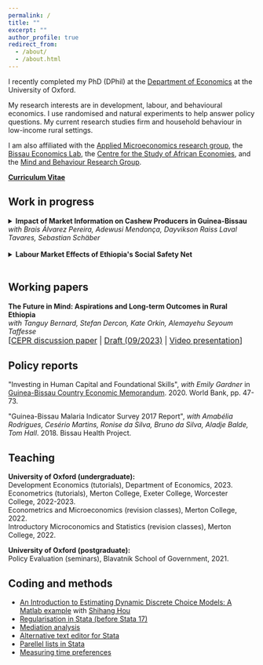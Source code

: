```yaml
---
permalink: /
title: ""
excerpt: ""
author_profile: true
redirect_from: 
  - /about/
  - /about.html
---
```

I recently completed my PhD (DPhil) at the [Department of Economics](https://www.economics.ox.ac.uk/) at the University of Oxford.

<!-- I am working for the [Development Innovation Lab](https://bfi.uchicago.edu/development-innovation-lab/) at the University of Chicago as a Postdoctoral Scholar. -->

My research interests are in development, labour, and behavioural economics. I use randomised and natural experiments to help answer policy questions.
My current research studies firm and household behaviour in low-income rural settings.

I am also affiliated with the [Applied Microeconomics research group](https://www.economics.ox.ac.uk/applied-microeconomics-0), the [Bissau Economics Lab](https://www.bissaueconomicslab.com/), the [Centre for the Study of African Economies](https://www.csae.ox.ac.uk/), and the [Mind and Behaviour Research Group](https://mbrg.bsg.ox.ac.uk/).

[**Curriculum Vitae**](https://gschinaia.github.io/files/JM/schinaia_CV.pdf)

## Work in progress 

<details>
  <summary><b>Impact of Market Information on Cashew Producers in Guinea-Bissau</b><br>
  <i>with Brais Álvarez Pereira, Adewusi Mendonça, Dayvikson Raiss Laval Tavares, Sebastian Schäber</i>
</summary>
  <br>
  <p><i>Abstract:</i> Does providing market information to smallholder farmers increase their income? To answer this question, we ran a two-level cluster randomized controlled trial among 1988 cashew producers in 290 villages in Guinea-Bissau. Treated producers received free weekly messages to their mobiles during the trading seasons in 2020 and 2021. The messages provided up-to-date market news, farmgate prices, and gave sales advice. We found that treated producers reported higher prices, mostly during the 2021 season. Treated producers sold their cashews more frequently relative to the other producers, who tend to sell their cashews in a single transaction. We explore several mechanisms to understand our results. We find evidence consistent with information increasing the bargaining power of treated producers, who negotiate better sale deals. Moreover, we find that treated producers also changed the timing of their sales to smooth their income over time. We found no evidence of changes in preferences, or increased salience of transactions as a result of the information sent to treated producers. Given the low cost of our intervention, market information can be a cost-effective tool to increase producers’ revenues.   </p>
<a href="https://www.socialscienceregistry.org/trials/4740">Pre-analysis plan</a>; Draft available upon request.
</details>
<br>

<details>
  <summary><b>Labour Market Effects of Ethiopia's Social Safety Net</b></summary>
    <br>
  <p><i>Abstract:</i>  This  paper assesses how a large transfer programme combining public works and unconditional transfers to food-insecure households in rural Ethiopia affects local labour markets. Using  repeated cross-sections of the National Labour Force Survey, I show that the programme did not change employment rates or wages in this rural economy. Instead, I find that workers shifted from agricultural to non-agricultural self-employment. I complement this analysis using  data from the Ethiopian Socio-Economic surveys and find similar results.  These results are at odds with previous work due to the thinness of rural wage markets in Ethiopia.</p>
Draft available upon request.
</details>
<br>

## Working papers
<p><b>The Future in Mind: Aspirations and Long-term Outcomes in Rural Ethiopia</b><br>
  <i>with Tanguy Bernard, Stefan Dercon, Kate Orkin, Alemayehu Seyoum Taffesse</i><br>
<font size= "3">[<a href="https://cepr.org/publications/dp18492">CEPR discussion paper</a> | <a href="https://gschinaia.github.io/files/papers/20230919_BDOST.pdf"> Draft (09/2023)</a> | <a href="https://www.youtube.com/watch?v=9kCeLVL29Ck">Video presentation</a>]</font></p>

<!-- *
<details>
  <summary><b>The Future in Mind: Aspirations and Long-term Outcomes in Rural Ethiopia</b><br>
  <i>with Tanguy Bernard, Stefan Dercon, Kate Orkin, Alemayehu Seyoum Taffesse</i></summary>
    <br>
  <p><i>Abstract:</i>  Aspirations have been posited to condition the future-oriented choices of individuals and thus can play a role in the persistence of poverty or the effort to break out of it. In a randomised control trial in remote, rural Ethiopia, we assess the effectiveness of an intervention seeking to change how poor people perceive their future opportunities, alter their aspirations and, through that, modify their investment decisions. A treatment group was shown video documentaries about the lives of individuals from similar communities who escaped poverty through their own efforts and, as such, can serve as role models. Five years after the screening took place, the treated households increased future-oriented investments in agriculture and in children's education. The results can be explained by the increase in aspirations in terms of lifetime goals. Overall, this research uniquely provides evidence that a light-touch behavioural intervention can have persistent economic impacts on a poor population.</p>
<a href="https://cepr.org/publications/dp18492">CEPR discussion paper</a>; <a href="https://gschinaia.github.io/files/papers/20230919_BDOST.pdf"> Draft (09/2023)</a>; <a href="https://www.socialscienceregistry.org/trials/1483">Pre-analysis plan</a>;  <a href="https://www.youtube.com/watch?v=9kCeLVL29Ck">Video presentation (04/2022)</a>
</details>
 -->
## Policy reports

"Investing in Human Capital and Foundational Skills", _with Emily Gardner_ in [Guinea-Bissau  Country  Economic Memorandum](https://documents.worldbank.org/en/publication/documents-reports/documentdetail/473261604385132681/guinea-bissau-country-economic-memorandum-escaping-the-low-growth-trap). 2020. World Bank, pp. 47-73. 

"Guinea-Bissau Malaria Indicator Survey 2017 Report", _with Amabélia Rodrigues, Cesério Martins, Ronise da Silva, Bruno da Silva, Aladje Balde, Tom Hall_. 2018. Bissau Health Project.

## Teaching
<p>
<b>University of Oxford (undergraduate):</b><br>
Development Economics (tutorials), Department of Economics, 2023.<br>
Econometrics (tutorials), Merton College, Exeter College, Worcester College, 2022-2023.<br>
Econometrics and Microeconomics (revision classes), Merton College, 2022.<br>
Introductory Microconomics and Statistics (revision classes), Merton College, 2022.<br>
</p>
<p>
<b>University of Oxford (postgraduate):</b><br>
Policy Evaluation (seminars), Blavatnik School of Government, 2021.</p>
  
## Coding and methods

* [An Introduction to Estimating Dynamic Discrete Choice Models: A Matlab example](https://github.com/shihangh/ddc_rust) with [Shihang Hou](https://www.shihanghou.com/home)
* [Regularisation in Stata (before Stata 17)](https://www.csae.ox.ac.uk/files/coderscornerttweek7fmpdf) 
* [Mediation analysis](https://www.csae.ox.ac.uk/files/coderscornerht20week6fmpdf)
* [Alternative text editor for Stata](https://www.csae.ox.ac.uk/files/coderscornerht20week1fm0pdf)
* [Parellel lists in Stata](https://www.csae.ox.ac.uk/files/coderscornerweek4fmpdf)
* [Measuring time preferences](https://mbrg.bsg.ox.ac.uk/method/measuring-time-preferences-using-behavioural-tasks-monetary-rewards)

<!-- * [A new market information system for cashew producers in Guinea-Bissau](https://pedl.cepr.org/sites/default/files/C19%206750%20PereiraSchaberSchinaia_new.pdf) -->


